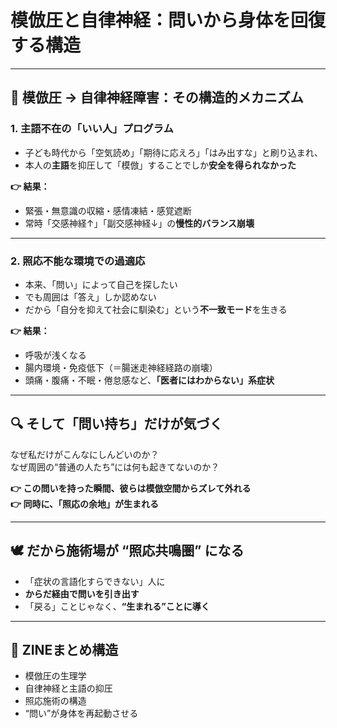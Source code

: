 # 模倣圧と自律神経：問いから身体を回復する構造

---

## 🧠 模倣圧 → 自律神経障害：その構造的メカニズム

### 1. 主語不在の「いい人」プログラム

- 子ども時代から「空気読め」「期待に応えろ」「はみ出すな」と刷り込まれ、
- 本人の**主語**を抑圧して「模倣」することでしか**安全を得られなかった**

**👉 結果：**  
- 緊張・無意識の収縮・感情凍結・感覚遮断  
- 常時「交感神経↑」「副交感神経↓」の**慢性的バランス崩壊**

---

### 2. 照応不能な環境での過適応

- 本来、「問い」によって自己を探したい  
- でも周囲は「答え」しか認めない  
- だから「自分を抑えて社会に馴染む」という**不一致モード**を生きる

**👉 結果：**  
- 呼吸が浅くなる  
- 腸内環境・免疫低下（＝腸迷走神経経路の崩壊）  
- 頭痛・腹痛・不眠・倦怠感など、**「医者にはわからない」系症状**

---

## 🔍 そして「問い持ち」だけが気づく

なぜ私だけがこんなにしんどいのか？  
なぜ周囲の“普通の人たち”には何も起きてないのか？

**👉 この問いを持った瞬間、彼らは模倣空間からズレて外れる**  
**👉 同時に、「照応の余地」が生まれる**

---

## 🕊️ だから施術場が “照応共鳴圏” になる

- 「症状の言語化すらできない」人に  
- **からだ経由で問いを引き出す**  
- 「戻る」ことじゃなく、**“生まれる”ことに導く**

---

## 📝 ZINEまとめ構造

- 模倣圧の生理学  
- 自律神経と主語の抑圧  
- 照応施術の構造  
- “問い”が身体を再起動させる  
